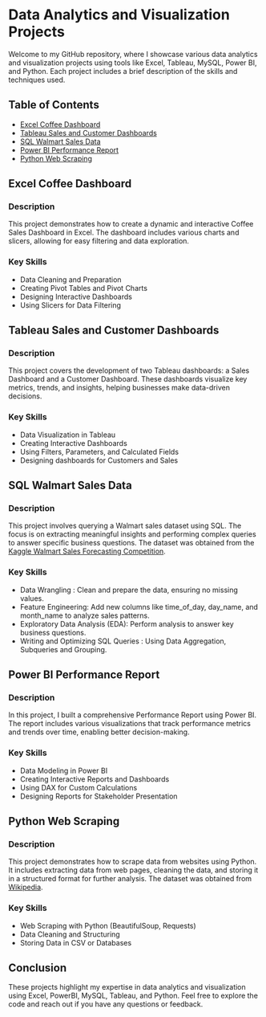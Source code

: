 # Data Analytics and Visualization Projects

Welcome to my GitHub repository, where I showcase various data analytics and visualization projects using tools like Excel, Tableau, MySQL, Power BI, and Python. Each project includes a brief description of the skills and techniques used.

## Table of Contents
- [Excel Coffee Dashboard](#excel-coffee-dashboard)
- [Tableau Sales and Customer Dashboards](#tableau-sales-and-customer-dashboards)
- [SQL Walmart Sales Data](#sql-walmart-sales-data)
- [Power BI Performance Report](#power-bi-performance-report)
- [Python Web Scraping](#python-web-scraping)

## Excel Coffee Dashboard

### Description
This project demonstrates how to create a dynamic and interactive Coffee Sales Dashboard in Excel. The dashboard includes various charts and slicers, allowing for easy filtering and data exploration.

### Key Skills
- Data Cleaning and Preparation
- Creating Pivot Tables and Pivot Charts
- Designing Interactive Dashboards
- Using Slicers for Data Filtering

## Tableau Sales and Customer Dashboards

### Description
This project covers the development of two Tableau dashboards: a Sales Dashboard and a Customer Dashboard. These dashboards visualize key metrics, trends, and insights, helping businesses make data-driven decisions.

### Key Skills
- Data Visualization in Tableau
- Creating Interactive Dashboards
- Using Filters, Parameters, and Calculated Fields
- Designing dashboards for Customers and Sales

## SQL Walmart Sales Data

### Description
This project involves querying a Walmart sales dataset using SQL. The focus is on extracting meaningful insights and performing complex queries to answer specific business questions. The dataset was obtained from the [Kaggle Walmart Sales Forecasting Competition](https://www.kaggle.com/c/walmart-recruiting-store-sales-forecasting).

### Key Skills
- Data Wrangling : Clean and prepare the data, ensuring no missing values.
- Feature Engineering: Add new columns like time_of_day, day_name, and month_name to analyze sales patterns.
- Exploratory Data Analysis (EDA): Perform analysis to answer key business questions. 
- Writing and Optimizing SQL Queries : Using Data Aggregation, Subqueries and Grouping.

## Power BI Performance Report

### Description
In this project, I built a comprehensive Performance Report using Power BI. The report includes various visualizations that track performance metrics and trends over time, enabling better decision-making.

### Key Skills
- Data Modeling in Power BI
- Creating Interactive Reports and Dashboards
- Using DAX for Custom Calculations
- Designing Reports for Stakeholder Presentation

## Python Web Scraping

### Description
This project demonstrates how to scrape data from websites using Python. It includes extracting data from web pages, cleaning the data, and storing it in a structured format for further analysis. The dataset was obtained from [Wikipedia](https://en.wikipedia.org/wiki/List_of_largest_companies_by_revenue).

### Key Skills
- Web Scraping with Python (BeautifulSoup, Requests)
- Data Cleaning and Structuring
- Storing Data in CSV or Databases

## Conclusion

These projects highlight my expertise in data analytics and visualization using Excel, PowerBI, MySQL, Tableau, and Python. Feel free to explore the code and reach out if you have any questions or feedback.
